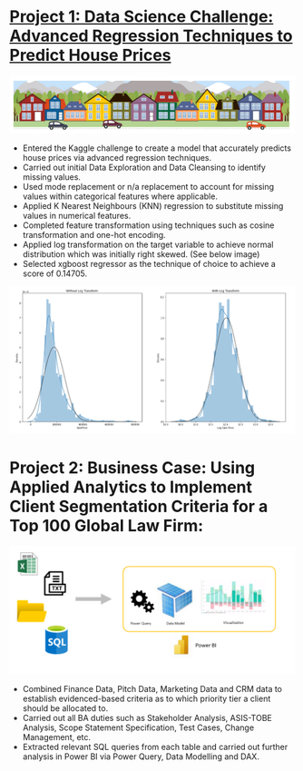 # [Project 1: Data Science Challenge: Advanced Regression Techniques to Predict House Prices](https://www.kaggle.com/lmfwilliamson/house-price-regression-project)

![](/images/House%20Banner.png)

* Entered the Kaggle challenge to create a model that accurately predicts house prices via advanced regression techniques.
* Carried out initial Data Exploration and Data Cleansing to identify missing values. 
* Used mode replacement or n/a replacement to account for missing values within categorical features where applicable.
* Applied K Nearest Neighbours (KNN) regression to substitute missing values in numerical features.
* Completed feature transformation using techniques such as cosine transformation and one-hot encoding.
* Applied log transformation on the target variable to achieve normal distribution which was initially right skewed. (See below image)
* Selected xgboost regressor as the technique of choice to achieve a score of 0.14705. 

![](/images/Distribution%20Transformation.png)

# Project 2: Business Case: Using Applied Analytics to Implement Client Segmentation Criteria for a Top 100 Global Law Firm:

![](/images/Power%20BI%20Process%20Flow.png)

* Combined Finance Data, Pitch Data, Marketing Data and CRM data to establish evidenced-based criteria as to which priority tier a client should be allocated to. 
* Carried out all BA duties such as Stakeholder Analysis, ASIS-TOBE Analysis, Scope Statement Specification, Test Cases, Change Management, etc. 
* Extracted relevant SQL queries from each table and carried out further analysis in Power BI via Power Query, Data Modelling and DAX. 
